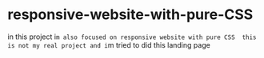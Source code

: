 # responsive-website-with-pure-CSS
in this project i`m also focused on responsive website with pure CSS  this is not my real project and i`m tried to did this landing page 

